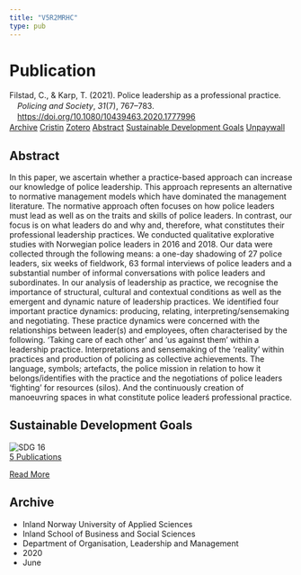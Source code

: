 ```yaml
---
title: "V5R2MRHC"
type: pub
---
```

<h1>Publication</h1>
<article id="csl-bib-container-V5R2MRHC" class="csl-bib-container">
  <div class="csl-bib-body" style="line-height: 1.35; padding-left: 1em; text-indent:-1em;">
  <div class="csl-entry">Filstad, C., &amp; Karp, T. (2021). Police leadership as a professional practice. <i>Policing and Society</i>, <i>31</i>(7), 767&#x2013;783. <a href="https://doi.org/10.1080/10439463.2020.1777996">https://doi.org/10.1080/10439463.2020.1777996</a></div>
</div>
  <div class="csl-bib-buttons">
    <a href="#taxonomy-article-V5R2MRHC" class="csl-bib-button">Archive</a>
    <a href="https://app.cristin.no/results/show.jsf?id=1815951" alt="Cristin URL" class="csl-bib-button">Cristin</a>
    <a href="http://zotero.org/groups/5402882/items/V5R2MRHC" alt="Zotero URL" class="csl-bib-button">Zotero</a>
    <a href="#abstract-article-V5R2MRHC" class="csl-bib-button">Abstract</a>
    <a href="#sdg-article-V5R2MRHC" class="csl-bib-button">Sustainable Development Goals</a>
    <a href="https://doi.org/10.1080/10439463.2020.1777996" class="csl-bib-button">Unpaywall</a>
  </div>
  <div id="csl-bib-meta-container-V5R2MRHC"></div>
</article>
<div id="csl-bib-meta-V5R2MRHC" class="csl-bib-meta">
  <article id="abstract-article-V5R2MRHC" class="abstract-article">
    <h1>Abstract</h1>
    In this paper, we ascertain whether a practice-based approach can increase our knowledge of police leadership. This approach represents an alternative to normative management models which have dominated the management literature. The normative approach often focuses on how police leaders must lead as well as on the traits and skills of police leaders. In contrast, our focus is on what leaders do and why and, therefore, what constitutes their professional leadership practices. We conducted qualitative explorative studies with Norwegian police leaders in 2016 and 2018. Our data were collected through the following means: a one-day shadowing of 27 police leaders, six weeks of fieldwork, 63 formal interviews of police leaders and a substantial number of informal conversations with police leaders and subordinates. In our analysis of leadership as practice, we recognise the importance of structural, cultural and contextual conditions as well as the emergent and dynamic nature of leadership practices. We identified four important practice dynamics: producing, relating, interpreting/sensemaking and negotiating. These practice dynamics were concerned with the relationships between leader(s) and employees, often characterised by the following. ‘Taking care of each other’ and ‘us against them’ within a leadership practice. Interpretations and sensemaking of the ‘reality’ within practices and production of policing as collective achievements. The language, symbols; artefacts, the police mission in relation to how it belongs/identifies with the practice and the negotiations of police leaders ‘fighting’ for resources (silos). And the continuously creation of manoeuvring spaces in what constitute police leaderś professional practice.
  </article>
  <article id="sdg-article-V5R2MRHC" class="sdg-article">
    <h1>Sustainable Development Goals</h1>
    <div class="sdg-container"><div id="sdg16" class="sdg"> <img src="{{< params subfolder >}}images/sdg/sdg16_en.png" class="image" alt="SDG 16"> <div class="sdg-overlay"> <a href="{{< params subfolder >}}en/archive/?sdg=16#archive" class="sdg-publication-count"><span>5</span> Publications</a> <p><a href="https://sdgs.un.org/goals/goal16" class="sdg-read-more">Read More</a></p> </div> </div></div>
  </article>
  <article id="taxonomy-article-V5R2MRHC" class="taxonomy-article">
    <h1>Archive</h1>
    <ul>
      <li>Inland Norway University of Applied Sciences</li>
      <li>Inland School of Business and Social Sciences</li>
      <li>Department of Organisation, Leadership and Management</li>
      <li>2020</li>
      <li>June</li>
    </ul>
  </article>
</div>
